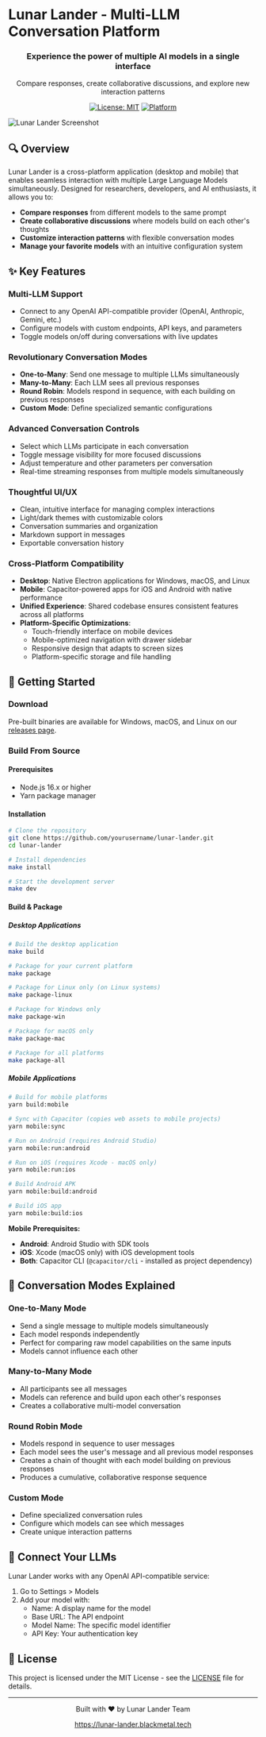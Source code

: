# Lunar Lander - Multi-LLM Conversation Platform

<div align="center">
  <h3>Experience the power of multiple AI models in a single interface</h3>
  <p>Compare responses, create collaborative discussions, and explore new interaction patterns</p>

[![License: MIT](https://img.shields.io/badge/License-MIT-blue.svg)](https://opensource.org/licenses/MIT)
[![Platform](https://img.shields.io/badge/platform-windows%20%7C%20macos%20%7C%20linux%20%7C%20ios%20%7C%20android-lightgrey)]()

</div>

![Lunar Lander Screenshot](assets/ll-intro.gif)

## 🔍 Overview

Lunar Lander is a cross-platform application (desktop and mobile) that enables seamless interaction with multiple Large Language Models simultaneously. Designed for researchers, developers, and AI enthusiasts, it allows you to:

- **Compare responses** from different models to the same prompt
- **Create collaborative discussions** where models build on each other's thoughts
- **Customize interaction patterns** with flexible conversation modes
- **Manage your favorite models** with an intuitive configuration system

## ✨ Key Features

### Multi-LLM Support

- Connect to any OpenAI API-compatible provider (OpenAI, Anthropic, Gemini, etc.)
- Configure models with custom endpoints, API keys, and parameters
- Toggle models on/off during conversations with live updates

### Revolutionary Conversation Modes

- **One-to-Many**: Send one message to multiple LLMs simultaneously
- **Many-to-Many**: Each LLM sees all previous responses
- **Round Robin**: Models respond in sequence, with each building on previous responses
- **Custom Mode**: Define specialized semantic configurations

### Advanced Conversation Controls

- Select which LLMs participate in each conversation
- Toggle message visibility for more focused discussions
- Adjust temperature and other parameters per conversation
- Real-time streaming responses from multiple models simultaneously

### Thoughtful UI/UX

- Clean, intuitive interface for managing complex interactions
- Light/dark themes with customizable colors
- Conversation summaries and organization
- Markdown support in messages
- Exportable conversation history

### Cross-Platform Compatibility

- **Desktop**: Native Electron applications for Windows, macOS, and Linux
- **Mobile**: Capacitor-powered apps for iOS and Android with native performance
- **Unified Experience**: Shared codebase ensures consistent features across all platforms
- **Platform-Specific Optimizations**: 
  - Touch-friendly interface on mobile devices
  - Mobile-optimized navigation with drawer sidebar
  - Responsive design that adapts to screen sizes
  - Platform-specific storage and file handling

## 🚀 Getting Started

### Download

Pre-built binaries are available for Windows, macOS, and Linux on our [releases page](https://github.com/yourusername/lunar-lander/releases).

### Build From Source

#### Prerequisites

- Node.js 16.x or higher
- Yarn package manager

#### Installation

```bash
# Clone the repository
git clone https://github.com/yourusername/lunar-lander.git
cd lunar-lander

# Install dependencies
make install

# Start the development server
make dev
```

#### Build & Package

##### Desktop Applications

```bash
# Build the desktop application
make build

# Package for your current platform
make package

# Package for Linux only (on Linux systems)
make package-linux

# Package for Windows only
make package-win

# Package for macOS only
make package-mac

# Package for all platforms
make package-all
```

##### Mobile Applications

```bash
# Build for mobile platforms
yarn build:mobile

# Sync with Capacitor (copies web assets to mobile projects)
yarn mobile:sync

# Run on Android (requires Android Studio)
yarn mobile:run:android

# Run on iOS (requires Xcode - macOS only)
yarn mobile:run:ios

# Build Android APK
yarn mobile:build:android

# Build iOS app
yarn mobile:build:ios
```

**Mobile Prerequisites:**
- **Android**: Android Studio with SDK tools
- **iOS**: Xcode (macOS only) with iOS development tools
- **Both**: Capacitor CLI (`@capacitor/cli` - installed as project dependency)

## 🧩 Conversation Modes Explained

### One-to-Many Mode

- Send a single message to multiple models simultaneously
- Each model responds independently
- Perfect for comparing raw model capabilities on the same inputs
- Models cannot influence each other

### Many-to-Many Mode

- All participants see all messages
- Models can reference and build upon each other's responses
- Creates a collaborative multi-model conversation

### Round Robin Mode

- Models respond in sequence to user messages
- Each model sees the user's message and all previous model responses
- Creates a chain of thought with each model building on previous responses
- Produces a cumulative, collaborative response sequence

### Custom Mode

- Define specialized conversation rules
- Configure which models can see which messages
- Create unique interaction patterns

## 🔗 Connect Your LLMs

Lunar Lander works with any OpenAI API-compatible service:

1. Go to Settings > Models
2. Add your model with:
   - Name: A display name for the model
   - Base URL: The API endpoint
   - Model Name: The specific model identifier
   - API Key: Your authentication key

## 📜 License

This project is licensed under the MIT License - see the [LICENSE](LICENSE) file for details.

---

<div align="center">
  <p>Built with ❤️ by Lunar Lander Team</p>
  <p><a href="https://lunar-lander.blackmetal.tech">https://lunar-lander.blackmetal.tech</a></p>
</div>
